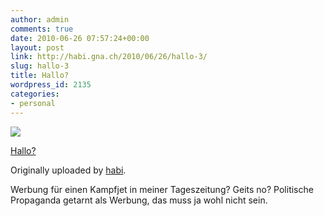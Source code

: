 ```yaml
---
author: admin
comments: true
date: 2010-06-26 07:57:24+00:00
layout: post
link: http://habi.gna.ch/2010/06/26/hallo-3/
slug: hallo-3
title: Hallo?
wordpress_id: 2135
categories:
- personal
---
```



 [![](http://farm5.static.flickr.com/4115/4735208276_4aa0705d80_m.jpg)](http://www.flickr.com/photos/habi/4735208276/)
   

 
  [Hallo?](http://www.flickr.com/photos/habi/4735208276/)
    

  Originally uploaded by [habi](http://www.flickr.com/people/habi/).
 



Werbung für einen Kampfjet in meiner Tageszeitung? Geits no? Politische Propaganda getarnt als Werbung, das muss ja wohl nicht sein.
  

